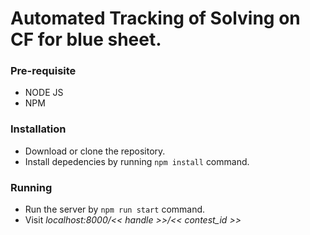 # Automated Tracking of Solving on CF for blue sheet.

### Pre-requisite
* NODE JS
* NPM

### Installation
* Download or clone the repository.
* Install depedencies by running `npm install` command.

### Running
* Run the server by `npm run start` command.
* Visit _localhost:8000/<< handle >>/<< contest_id >>_